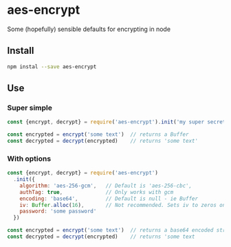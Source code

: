 # aes-encrypt
Some (hopefully) sensible defaults for encrypting in node

## Install
```bash
npm instal --save aes-encrypt
```

## Use

### Super simple
```javascript
const {encrypt, decrypt} = require('aes-encrypt').init('my super secret password')

const encrypted = encrypt('some text')  // returns a Buffer
const decrypted = decrypt(encrypted)    // returns 'some text'
```

### With options
```javascript
const {encrypt, decrypt} = require('aes-encrypt')
  .init({
    algorithm: 'aes-256-gcm',   // Default is 'aes-256-cbc',
    authTag: true,              // Only works with gcm
    encoding: 'base64',         // Default is null - ie Buffer
    iv: Buffer.alloc(16),       // Not recommended. Sets iv to zeros only. Other, not recommended value is false which removes iv all together
    password: 'some password'
  })

const encrypted = encrypt('some text')  // returns a base64 encoded string
const decrypted = decrypt(encrypted)    // returns 'some text
```
